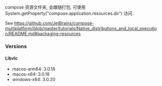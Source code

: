 compose 资源文件夹, 会跟随打包, 可使用 System.getProperty("compose.application.resources.dir") 访问.

See <https://github.com/JetBrains/compose-multiplatform/blob/master/tutorials/Native_distributions_and_local_execution/README.md#packaging-resources>

### Versions

#### Libvlc

- macos-arm64: 3.0.18
- macos-x64: 3.0.18
- windows-x64: 3.0.20